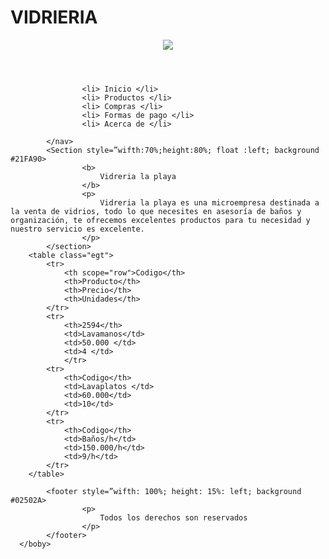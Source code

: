 # VIDRIERIA
<html>
  <head><title>Vidriería La Playa</title></head>
     <body>
         	<header syle= "width:100%; heigh:15%; background: #76F74A">
               		<img src=  "https://ci4.googleusercontent.com/proxy/pCGht2bexK8-BwKzw9tfwMVMUUFPGOGjF_WYgF6mOm2persWluLmd7HVGsfSIBKLDAgrrI8vDxhJLBr5rvtGHJUVzCi3D2DstdNenHHnct6-7F22fy3SdrZLZVSoACViENZDetTjSucauOfFDlUeKvbKtsgS7VK-dQvfunOTu_IaTFWSehqChth8GHc=s0-d-e1-ft#https://tailorbrands-prod.s3.amazonaws.com/brand_versions/3076720625/2de0159f/SharedLogo_ByTailorBrands.jpg?cb=1591053713" "width= 100 px" "heigh:200" "alt= mi logo" align =2 middle>
         	</header>
         	<nav syle= "width:30%; heigh:80%; float:left; background: #699368">
             
               		<li> Inicio </li>
               		<li> Productos </li>
               		<li> Compras </li>
               		<li> Formas de pago </li>
               		<li> Acerca de </li>
               
          	</nav>
          	<Section style=”wifth:70%;height:80%; float :left; background #21FA90>
               		<b>
                  		Vidreria la playa
               		</b>
               		<p>
                  		Vidreria la playa es una microempresa destinada a la venta de vidrios, todo lo que necesites en asesoría de baños y organización, te ofrecemos excelentes productos para tu necesidad y nuestro servicio es excelente.
              		</p>
          	</section>
		<table class="egt">
			<tr>
				<th scope="row">Codigo</th>
				<th>Producto</th>
				<th>Precio</th>
				<th>Unidades</th>
			</tr>
			<tr>
				<th>2594</th>
				<td>Lavamanos</td>
				<td>50.000 </td>
				<td>4 </td>
				</tr>
			<tr>
				<th>Codigo</th>
				<td>Lavaplatos </td>
				<td>60.000</td>
				<td>10</td>
			</tr>
			<tr>
				<th>Codigo</th>
				<td>Baños/h</td>
				<td>150.000/h</td>
				<td>9/h</td>
			</tr>
		</table>

          	<footer style=”wifth: 100%; height: 15%: left; background #02502A>
               		<p>
                  		Todos los derechos son reservados
               		</p>
          	</footer>
      </boby>
</html>
